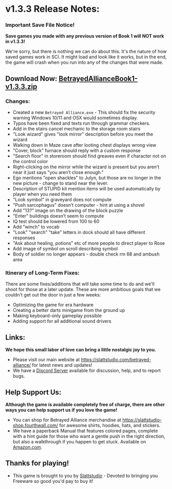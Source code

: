 # v1.3.3 Release Notes:

### Important Save File Notice!
**Save games you made with any previous version of Book 1 will NOT work in v1.3.3!**

We're sorry, but there is nothing we can do about this. It's the nature of how saved games work in SCI. It might load and look like it works, but in the end, the game will crash when you run into any of the changes that were made.

## Download Now: [BetrayedAllianceBook1-v1.3.3.zip](https://github.com/Slattstudio/BetrayedAllianceBook1/releases/download/release-v1.3.3/BetrayedAllianceBook1-v1.3.3.zip "BetrayedAllianceBook1-v1.3.3.zip")

### Changes:
* Created a new `Betrayed Alliance.exe` - This should fix the security warning Windows 10/11 and OSX would sometimes display.
* Typos have been fixed and texts run through grammar checkers.
* Add in the stairs cancel mechanic to the storage room stairs
* "Look wizard" gives "look mirror" description before you meet the wizard
* Walking down in Maze cave after looting chest displays wrong view
* "Cover, block" furnace should reply with a custom response
* "Search floor" in storeroom should find greaves even if character not on the control color
* Right-clicking on the mirror while the wizard is present but you aren’t near it just says "you aren’t close enough."
* Ego mentions "open shackles" to Julyn, but those are no longer in the new picture - change to stand near the lever.
* Description of STUPID kit mention items will be used automatically by player when you need them
* "Look symbol" in graveyard does not compute
* "Push sarcophagus" doesn’t computer - hint at using a shovel
* Add "13?" image on the drawing of the block puzzle
* "Enter" buildings doesn’t seem to compute
* IQ test should be lowered from 100 to 60
* Add "winch" to vocab
* "Look" "search" "take" letters in dock should all have different responses
* "Ask about healing, potions" etc of more people to direct player to Rose
* Add image of symbol on scroll describing symbol
* Body of soldier no longer appears - double check rm 68 and ambush area

### Itinerary of Long-Term Fixes:
There are some fixes/additions that will take some time to do and we'll shoot for those at a later update. These are more ambitious goals that we couldn't get out the door in just a few weeks:
* Optimizing the game for era hardware
* Creating a better darts minigame from the ground up
* Making keyboard-only gameplay possible
* Adding support for all additional sound drivers

## Links:
**We hope this small labor of love can bring a little nostalgic joy to you.**
* Please visit our main website at https://slattstudio.com/betrayed-alliance/ for latest news and updates!
* We have a [Discord Server](https://discord.gg/Rh62gD2uUG "Discord Server") available for discussion, help, and to report bugs.

## Help Support Us:
**Although the game is available completely free of charge, there are other ways you can help support us if you love the game!**

* You can shop for Betrayed Alliance merchandise at https://slattstudio-shop.fourthwall.com/ for awesome shirts, hoodies, hats, and stickers.
* We have a paperback Manual that features colored pages, complete with a hint guide for those who want a gentle push in the right direction, but also a walkthrough if you happen to get stuck. Available on [Amazon.com](https://www.amazon.com/Betrayed-Alliance-Book-1-Manual/dp/B0CWT6QVJQ "Amazon.com").

## Thanks for playing!
* This game is brought to you by [Slattstudio](https://slattstudio.com/ "Slattstudio") - Devoted to bringing you Freeware so good you'd pay to buy it!
